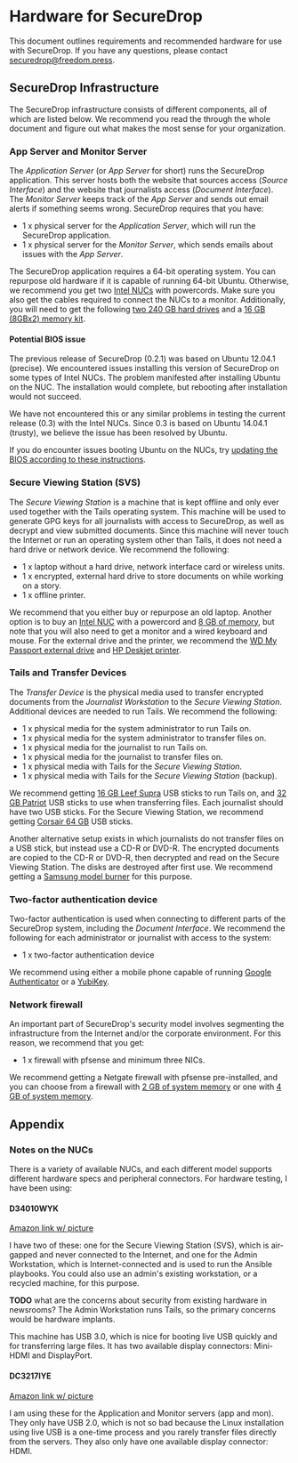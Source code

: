 # Hardware for SecureDrop

This document outlines requirements and recommended hardware for use with SecureDrop. If you have any questions, please contact securedrop@freedom.press.

## SecureDrop Infrastructure

The SecureDrop infrastructure consists of different components, all of which are listed below. We recommend you read the through the whole document and figure out what makes the most sense for your organization.

### App Server and Monitor Server

The *Application Server* (or *App Server* for short) runs the SecureDrop application. This server hosts both the website that sources access (*Source Interface*) and the website that journalists access (*Document Interface*). The *Monitor Server* keeps track of the *App Server* and sends out email alerts if something seems wrong. SecureDrop requires that you have:

 * 1 x physical server for the *Application Server*, which will run the SecureDrop application.
 * 1 x physical server for the *Monitor Server*, which sends emails about issues with the *App Server*.

The SecureDrop application requires a 64-bit operating system. You can repurpose old hardware if it is capable of running 64-bit Ubuntu. Otherwise, we recommend you get two [Intel NUCs](http://www.amazon.com/dp/B00F3F38O2/ref=wl_it_dp_o_pd_nS_ttl?_encoding=UTF8&colid=3NQVTBFZV73JA&coliid=IOKQL5QS1Q2NX&psc=1) with powercords. Make sure you also get the cables required to connect the NUCs to a monitor. Additionally, you will need to get the following [two 240 GB hard drives](http://www.amazon.com/dp/B00BQ8RKT4/ref=wl_it_dp_o_pd_nS_ttl?_encoding=UTF8&colid=3NQVTBFZV73JA&coliid=I319YS8KKXVZWS&psc=1) and a [16 GB (8GBx2) memory kit](http://www.amazon.com/Crucial-PC3-12800-204-Pin-Notebook-CT2CP25664BF160B/dp/B005MWQ6WC/ref=sr_1_2?s=electronics&ie=UTF8&qid=1411294165&sr=1-2).

#### Potential BIOS issue

The previous release of SecureDrop (0.2.1) was based on Ubuntu 12.04.1 (precise). We encountered issues installing this version of SecureDrop on some types of Intel NUCs. The problem manifested after installing Ubuntu on the NUC. The installation would complete, but rebooting after installation would not succeed.

We have not encountered this or any similar problems in testing the current release (0.3) with the Intel NUCs. Since 0.3 is based on Ubuntu 14.04.1 (trusty), we believe the issue has been resolved by Ubuntu.

If you do encounter issues booting Ubuntu on the NUCs, try [updating the BIOS according to these instructions](http://arstechnica.com/gadgets/2014/02/new-intel-nuc-bios-update-fixes-steamos-other-linux-booting-problems/).

### Secure Viewing Station (SVS)

The *Secure Viewing Station* is a machine that is kept offline and only ever used together with the Tails operating system. This machine will be used to generate GPG keys for all journalists with access to SecureDrop, as well as decrypt and view submitted documents. Since this machine will never touch the Internet or run an operating system other than Tails, it does not need a hard drive or network device. We recommend the following:

 * 1 x laptop without a hard drive, network interface card or wireless units.
 * 1 x encrypted, external hard drive to store documents on while working on a story.
 * 1 x offline printer.

We recommend that you either buy or repurpose an old laptop. Another option is to buy an [Intel NUC](http://www.amazon.com/dp/B00F3F38O2/ref=wl_it_dp_o_pd_nS_ttl?_encoding=UTF8&colid=3NQVTBFZV73JA&coliid=IOKQL5QS1Q2NX&psc=1) with a powercord and [8 GB of memory](http://www.amazon.com/Crucial-PC3-12800-204-Pin-Notebook-CT2CP25664BF160B/dp/B005MWQ6WC/ref=sr_1_2?s=electronics&ie=UTF8&qid=1411294165&sr=1-2), but note that you will also need to get a monitor and a wired keyboard and mouse. For the external drive and the printer, we recommend the [WD My Passport external drive](http://www.amazon.com/Passport-Ultra-Portable-External-Backup/dp/B00E83X9P8/ref=sr_1_1?s=electronics&ie=UTF8&qid=1411330862&sr=1-1) and [HP Deskjet printer](http://www.amazon.com/HP-Deskjet-Printer-CH340A-B1H/dp/B003YGZIY0/ref=pd_sim_op_2?ie=UTF8&refRID=1BNF29AQ5S6C3SR0DS6V).

### Tails and Transfer Devices

The *Transfer Device* is the physical media used to transfer encrypted documents from the *Journalist Workstation* to the *Secure Viewing Station*. Additional devices are needed to run Tails. We recommend the following:

 * 1 x physical media for the system administrator to run Tails on.
 * 1 x physical media for the system administrator to transfer files on.
 * 1 x physical media for the journalist to run Tails on.
 * 1 x physical media for the journalist to transfer files on.
 * 1 x physical media with Tails for the *Secure Viewing Station*.
 * 1 x physical media with Tails for the *Secure Viewing Station* (backup).

We recommend getting [16 GB Leef Supra](http://www.amazon.com/dp/B00FWQTBZ2/ref=wl_it_dp_o_pC_nS_ttl?_encoding=UTF8&colid=3NQVTBFZV73JA&coliid=IX8TE9WOYD105) USB sticks to run Tails on, and [32 GB Patriot](http://www.amazon.com/dp/B00C982KZY/ref=wl_it_dp_o_pd_nS_ttl?_encoding=UTF8&colid=3NQVTBFZV73JA&coliid=I2IJO2RQGNF7BV&psc=1) USB sticks to use when transferring files. Each journalist should have two USB sticks. For the Secure Viewing Station, we recommend getting [Corsair 64 GB](http://www.amazon.com/dp/B00EM71W1S/ref=wl_it_dp_o_pd_nS_ttl?_encoding=UTF8&colid=3NQVTBFZV73JA&coliid=I3KY4GZXC9PPV&psc=1) USB sticks.

Another alternative setup exists in which journalists do not transfer files on a USB stick, but instead use a CD-R or DVD-R. The encrypted documents are copied to the CD-R or DVD-R, then decrypted and read on the Secure Viewing Station. The disks are destroyed after first use. We recommend getting a [Samsung model burner](http://www.newegg.com/External-CD-DVD-Blu-Ray-Drives/SubCategory/ID-420) for this purpose.

### Two-factor authentication device

Two-factor authentication is used when connecting to different parts of the SecureDrop system, including the *Document Interface*. We recommend the following for each administrator or journalist with access to the system:

 * 1 x two-factor authentication device

We recommend using either a mobile phone capable of running [Google Authenticator](https://support.google.com/accounts/answer/1066447?hl=en) or a [YubiKey](http://www.yubico.com/products/yubikey-hardware/yubikey/).

### Network firewall

An important part of SecureDrop's security model involves segmenting the infrastructure from the Internet and/or the corporate environment. For this reason, we recommend that you get:

 * 1 x firewall with pfsense and minimum three NICs.

We recommend getting a Netgate firewall with pfsense pre-installed, and you can choose from a firewall with [2 GB of system memory](http://store.netgate.com/NetgateAPU2.aspx) or one with [4 GB of system memory](http://store.netgate.com/APU4.aspx).

## Appendix

### Notes on the NUCs

There is a variety of available NUCs, and each different model supports different hardware specs and peripheral connectors. For hardware testing, I have been using:

#### D34010WYK

[Amazon link w/ picture](http://www.amazon.com/Intel-Computing-BOXD34010WYK1-Black-White/dp/B00H3YT886/ref=sr_1_3?ie=UTF8&qid=1413905126&sr=8-3&keywords=NUC+D34010WYK)

I have two of these: one for the Secure Viewing Station (SVS), which is air-gapped and never connected to the Internet, and one for the Admin Workstation, which is Internet-connected and is used to run the Ansible playbooks. You could also use an admin's existing workstation, or a recycled machine, for this purpose.

**TODO** what are the concerns about security from existing hardware in newsrooms? The Admin Workstation runs Tails, so the primary concerns would be hardware implants.

This machine has USB 3.0, which is nice for booting live USB quickly and for transferring large files. It has two available display connectors: Mini-HDMI and DisplayPort.

#### DC3217IYE

[Amazon link w/ picture](http://www.amazon.com/Intel-Computing-Gigabit-i3-3217U-DC3217IYE/dp/B0093LINVK)

I am using these for the Application and Monitor servers (app and mon). They only have USB 2.0, which is not so bad because the Linux installation using live USB is a one-time process and you rarely transfer files directly from the servers. They also only have one available display connector: HDMI.

